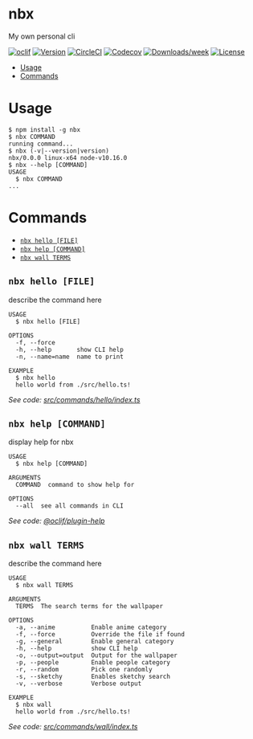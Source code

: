 nbx
===

My own personal cli

[![oclif](https://img.shields.io/badge/cli-oclif-brightgreen.svg)](https://oclif.io)
[![Version](https://img.shields.io/npm/v/nbx.svg)](https://npmjs.org/package/nbx)
[![CircleCI](https://circleci.com/gh/beaussart/nbx/tree/master.svg?style=shield)](https://circleci.com/gh/beaussart/nbx/tree/master)
[![Codecov](https://codecov.io/gh/beaussart/nbx/branch/master/graph/badge.svg)](https://codecov.io/gh/beaussart/nbx)
[![Downloads/week](https://img.shields.io/npm/dw/nbx.svg)](https://npmjs.org/package/nbx)
[![License](https://img.shields.io/npm/l/nbx.svg)](https://github.com/beaussart/nbx/blob/master/package.json)

<!-- toc -->
* [Usage](#usage)
* [Commands](#commands)
<!-- tocstop -->
# Usage
<!-- usage -->
```sh-session
$ npm install -g nbx
$ nbx COMMAND
running command...
$ nbx (-v|--version|version)
nbx/0.0.0 linux-x64 node-v10.16.0
$ nbx --help [COMMAND]
USAGE
  $ nbx COMMAND
...
```
<!-- usagestop -->
# Commands
<!-- commands -->
* [`nbx hello [FILE]`](#nbx-hello-file)
* [`nbx help [COMMAND]`](#nbx-help-command)
* [`nbx wall TERMS`](#nbx-wall-terms)

## `nbx hello [FILE]`

describe the command here

```
USAGE
  $ nbx hello [FILE]

OPTIONS
  -f, --force
  -h, --help       show CLI help
  -n, --name=name  name to print

EXAMPLE
  $ nbx hello
  hello world from ./src/hello.ts!
```

_See code: [src/commands/hello/index.ts](https://github.com/beaussart/nbx/blob/v0.0.0/src/commands/hello/index.ts)_

## `nbx help [COMMAND]`

display help for nbx

```
USAGE
  $ nbx help [COMMAND]

ARGUMENTS
  COMMAND  command to show help for

OPTIONS
  --all  see all commands in CLI
```

_See code: [@oclif/plugin-help](https://github.com/oclif/plugin-help/blob/v2.2.3/src/commands/help.ts)_

## `nbx wall TERMS`

describe the command here

```
USAGE
  $ nbx wall TERMS

ARGUMENTS
  TERMS  The search terms for the wallpaper

OPTIONS
  -a, --anime          Enable anime category
  -f, --force          Override the file if found
  -g, --general        Enable general category
  -h, --help           show CLI help
  -o, --output=output  Output for the wallpaper
  -p, --people         Enable people category
  -r, --random         Pick one randomly
  -s, --sketchy        Enables sketchy search
  -v, --verbose        Verbose output

EXAMPLE
  $ nbx wall
  hello world from ./src/hello.ts!
```

_See code: [src/commands/wall/index.ts](https://github.com/beaussart/nbx/blob/v0.0.0/src/commands/wall/index.ts)_
<!-- commandsstop -->
